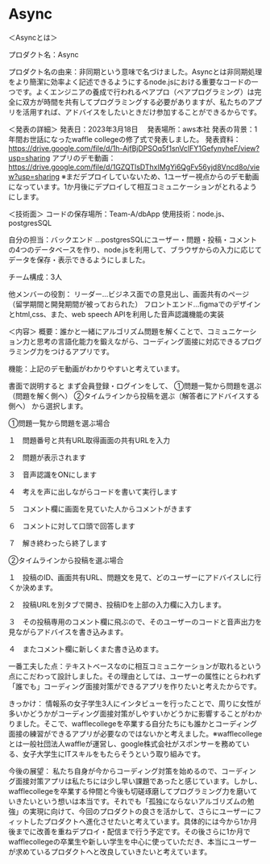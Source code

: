# Async
＜Asyncとは＞

プロダクト名：Async

プロダクト名の由来：非同期という意味で名づけました。Asyncとは非同期処理をより簡潔に効率よく記述できるようにするnode.jsにおける重要なコードの一つです。よくエンジニアの養成で行われるペアプロ（ペアプログラミング）は完全に双方が時間を共有してプログラミングする必要がありますが、私たちのアプリを活用すれば、アドバイスをしたいときだけ参加することができるからです。

＜発表の詳細＞
発表日：2023年3月18日　
発表場所：aws本社
発表の背景：1年間お世話になったwaffle collegeの修了式で発表しました。
発表資料：https://drive.google.com/file/d/1h-AjfBjDPSOq5f1snVcIFY1GefynyheF/view?usp=sharing
アプリのデモ動画：https://drive.google.com/file/d/1GZQTlsDThxIMgYi6QgFv56yjd8Vncd8o/view?usp=sharing
※まだデプロイしていないため、1ユーザー視点からのデモ動画になっています。1か月後にデプロイして相互コミュニケーションがとれるようにします。

＜技術面＞
コードの保存場所：Team-A/dbApp
使用技術：node.js、postgresSQL

自分の担当：バックエンド
…postgresSQLにユーザー・問題・投稿・コメントの4つのデータベースを作り、node.jsを利用して、ブラウザからの入力に応じてデータを保存・表示できるようにしました。

チーム構成：3人

他メンバーの役割：
リーダー…ビジネス面での意見出し、画面共有のページ（留学期間と開発期間が被っておられた）
フロントエンド…figmaでのデザインとhtml,css、また、web speech APIを利用した音声認識機能の実装


＜内容＞
概要：誰かと一緒にアルゴリズム問題を解くことで、コミュニケーション力と思考の言語化能力を鍛えながら、コーディング面接に対応できるプログラミング力をつけるアプリです。

機能：上記のデモ動画がわかりやすいと考えています。

書面で説明すると
まず会員登録・ログインをして、
➀問題一覧から問題を選ぶ（問題を解く側へ）
➁タイムラインから投稿を選ぶ（解答者にアドバイスする側へ）
から選択します。

➀問題一覧から問題を選ぶ場合

１　問題番号と共有URL取得画面の共有URLを入力

２　問題が表示されます

３　音声認識をONにします

４　考えを声に出しながらコードを書いて実行します

５　コメント欄に画面を見ていた人からコメントがきます

６　コメントに対して口頭で回答します

７　解き終わったら終了します

➁タイムラインから投稿を選ぶ場合

１　投稿のID、画面共有URL、問題文を見て、どのユーザーにアドバイスしに行くか決めます。

２　投稿URLを別タブで開き、投稿IDを上部の入力欄に入力します。

３　その投稿専用のコメント欄に飛ぶので、そのユーザーのコードと音声出力を見ながらアドバイスを書き込みます。

４　またコメント欄に新しくまた書き込めます。


一番工夫した点：テキストベースなのに相互コミュニケーションが取れるという点にこだわって設計しました。その理由としては、ユーザーの属性にとらわれず「誰でも」コーディング面接対策ができるアプリを作りたいと考えたからです。

きっかけ：
情報系の女子学生3人にインタビューを行ったことで、周りに女性が多いかどうかがコーディング面接対策がしやすいかどうかに影響することがわかりました。そこで、wafflecollegeを卒業する自分たちにも誰かとコーディング面接の練習ができるアプリが必要なのではないかと考えました。※wafflecollegeとは一般社団法人waffleが運営し、google株式会社がスポンサーを務めている、女子大学生にITスキルをもたらそうという取り組みです。

今後の展望：
私たち自身が今からコーディング対策を始めるので、コーディング面接対策アプリは私たちには少し早い課題であったと感じています。しかし、wafflecollegeを卒業する仲間と今後も切磋琢磨してプログラミング力を磨いていきたいという想いは本当です。それでも「孤独にならないアルゴリズムの勉強」の実現に向けて、今回のプロダクトの良さを活かして、さらにユーザーにフィットしたプロダクトへ進化させたいと考えています。具体的には今から1か月後までに改善を重ねデプロイ・配信まで行う予定です。その後さらに1か月でwafflecollegeの卒業生や新しい学生を中心に使っていただき、本当にユーザーが求めているプロダクトへと改良していきたいと考えています。
